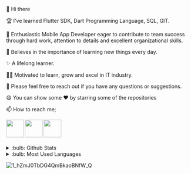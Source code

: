 👋 Hi there 

🏆 I've learned Flutter SDK, Dart Programming Language, SQL, GIT.

👯 Enthusiastic Mobile App Developer eager to contribute to team success through hard work, attention to details and excellent organizational skills.

📝 Believes in the importance of learning new things every day.

✨ A lifelong learner.

👨‍💻 Motivated to learn, grow and excel in IT industry.

💬 Please feel free to reach out if you have any questions or suggestions.

😄 You can show some ❤️   by starring some of the repositories

📫 How to reach me; 

[<img width="48" src="https://cdn2.iconfinder.com/data/icons/social-icons-circular-color/512/gmail-1024.png" align="left" />][gmail]
[<img width="48" src="https://cdn.icon-icons.com/icons2/2429/PNG/512/linkedin_logo_icon_147268.png" align="left" />][linkedin]
[<img width="48" src="https://cdn4.iconfinder.com/data/icons/social-media-icons-the-circle-set/48/twitter_circle-1024.png" align="left" />][twitter]

<br />
<br />
<br />
<br />

<details>
  <summary>:bulb: Github Stats </summary>
  <img src="https://github-readme-stats.vercel.app/api?username=SercanAri" >
  </details>
  
  <details>
  <summary>:bulb: Most Used Languages </summary>
  <img src="https://github-readme-stats.vercel.app/api/top-langs/?username=SercanAri" >
  </details>


[gmail]: https://mail.google.com/mail/u/0/?hl=tr&tf=cm&fs=1&to=sercanari1904@gmail.com
[linkedin]: https://www.linkedin.com/in/sercan-ari/
[twitter]: https://twitter.com/sercanari_




![1_hZmJ0TbDG4QmBkaoBNfW_Q](https://user-images.githubusercontent.com/95919248/158037908-190eb385-afe5-49e4-8194-655ea356d38f.png)
